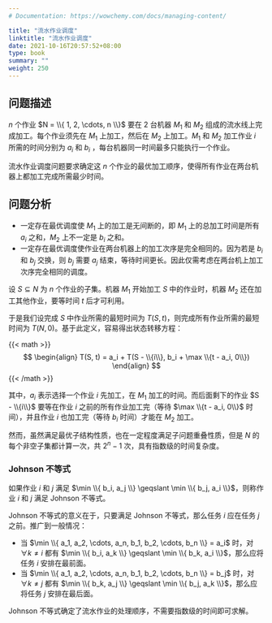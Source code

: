 ```yaml
---
# Documentation: https://wowchemy.com/docs/managing-content/

title: "流水作业调度"
linktitle: "流水作业调度"
date: 2021-10-16T20:57:52+08:00
type: book
summary: ""
weight: 250
---
```


<!--more-->

## 问题描述

$n$ 个作业 $N = \\{ 1, 2, \cdots, n \\}$ 要在 $2$ 台机器 $M_1$ 和 $M_2$ 组成的流水线上完成加工。每个作业须先在 $M_1$ 上加工，然后在 $M_2$ 上加工。$M_1$ 和 $M_2$ 加工作业 $i$ 所需的时间分别为 $a_i$ 和 $b_i$ ，每台机器同一时间最多只能执行一个作业。

流水作业调度问题要求确定这 $n$ 个作业的最优加工顺序，使得所有作业在两台机器上都加工完成所需最少时间。

## 问题分析

- 一定存在最优调度使 $M_1$ 上的加工是无间断的，即 $M_1$ 上的总加工时间是所有 $a_i$ 之和，$M_2$ 上不一定是 $b_i$ 之和。
- 一定存在最优调度使作业在两台机器上的加工次序是完全相同的。因为若是 $b_i$ 和 $b_j$ 交换，则 $b_j$ 需要 $a_j$ 结束，等待时间更长。因此仅需考虑在两台机上加工次序完全相同的调度。

设 $S \subseteq N$ 为 $n$ 个作业的子集。机器 $M_1$ 开始加工 $S$ 中的作业时，机器 $M_2$ 还在加工其他作业，要等时间 $t$ 后才可利用。

于是我们设完成 $S$ 中作业所需的最短时间为 $T(S, t)$，则完成所有作业所需的最短时间为 $T(N, 0)$。基于此定义，容易得出状态转移方程：

{{< math >}}
$$
\begin{align}
T(S, t) = a_i + T(S - \\{i\\}, b_i + \max \\{t - a_i, 0\\})
\end{align}
$$
{{< /math >}}

其中，$a_i$ 表示选择一个作业 $i$ 先加工，在 $M_1$ 加工的时间。而后面剩下的作业 $S - \\{i\\}$ 要等在作业 $i$ 之前的所有作业加工完（等待 $\max \\{t - a_i, 0\\}$ 时间），并且作业 $i$ 也加工完（等待 $b_i$ 时间）才能在 $M_2$ 加工。

然而，虽然满足最优子结构性质，也在一定程度满足子问题重叠性质，但是 $N$ 的每个非空子集都计算一次，共 $2^n-1$ 次，具有指数级的时间复杂度。

### Johnson 不等式

如果作业 $i$ 和 $j$ 满足 $\min \\{ b_i, a_j \\} \geqslant \min \\{ b_j, a_i \\}$，则称作业 $i$ 和 $j$ 满足 Johnson 不等式。

Johnson 不等式的意义在于，只要满足 Johnson 不等式，那么任务 $i$ 应在任务 $j$ 之前。推广到一般情况：

- 当 $\min \\{ a_1, a_2, \cdots, a_n, b_1, b_2, \cdots, b_n \\} = a_i$ 时，对 $\forall k \ne i$ 都有 $\min \\{ b_i, a_k \\} \geqslant \min \\{ b_k, a_i \\}$，那么应将任务 $i$ 安排在最前面。
- 当 $\min \\{ a_1, a_2, \cdots, a_n, b_1, b_2, \cdots, b_n \\} = b_j$ 时，对 $\forall k \ne j$ 都有 $\min \\{ b_k, a_j \\} \geqslant \min \\{ b_j, a_k \\}$，那么应将任务 $j$ 安排在最后面。

Johnson 不等式确定了流水作业的处理顺序，不需要指数级的时间即可求解。